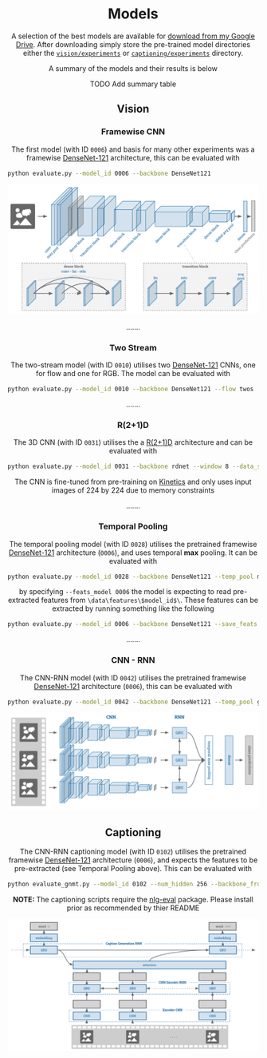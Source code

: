 <h1 align="center">Models</h1>
<p align="center">A selection of the best models are available for <a href="https://drive.google.com/open?id=1vODBn10jtQ_MEpxdKXLlG6h0j0JchTBD">download from my Google Drive</a>. After downloading simply store the pre-trained model directories either the <a href="vision/experiments"><code>vision/experiments</code></a> or <a href="captioning/experiments"><code>captioning/experiments</code></a> directory.</p>
<p align="center">A summary of the models and their results is below</p>
<p align="center">TODO Add summary table</p>


<h2></h2>
<h2 align="center">Vision</h2>
<h3 align="center">Framewise CNN</h3>
<p align="center">The first model (with ID <code>0006</code>) and basis for many other experiments was a framewise <a href="https://arxiv.org/pdf/1608.06993.pdf">DenseNet-121</a> architecture, this can be evaluated with</p>


```bash
python evaluate.py --model_id 0006 --backbone DenseNet121
```

<p align="center"><img src="../img/densenet.svg"></p>


<p align="center">.......</p>
<h3 align="center">Two Stream</h3>
<p align="center">The two-stream model (with ID <code>0010</code>) utilises two <a href="https://arxiv.org/pdf/1608.06993.pdf">DenseNet-121</a> CNNs, one for flow and one for RGB. The model can be evaluated with</p>

```bash
python evaluate.py --model_id 0010 --backbone DenseNet121 --flow twos
```

<p align="center">.......</p>
<h3 align="center">R(2+1)D</h3>
<p align="center">The 3D CNN (with ID <code>0031</code>) utilises the a <a href="https://arxiv.org/pdf/1711.11248.pdf">R(2+1)D</a> architecture and can be evaluated with</p>

```bash
python evaluate.py --model_id 0031 --backbone rdnet --window 8 --data_shape 224
```

<p align="center">The CNN is fine-tuned from pre-training on <a href="https://deepmind.com/research/open-source/kinetics">Kinetics</a> and only uses input images of 224 by 224 due to memory constraints</p>


<p align="center">.......</p>
<h3 align="center">Temporal Pooling</h3>
<p align="center">The temporal pooling model (with ID <code>0028</code>) utilises the pretrained framewise <a href="https://arxiv.org/pdf/1608.06993.pdf">DenseNet-121</a> architecture (<code>0006</code>), and uses temporal <b>max</b> pooling. It can be evaluated with</p>

```bash
python evaluate.py --model_id 0028 --backbone DenseNet121 --temp_pool mean --window 15 --backbone_from_id 0006 --feats_model 0006
```

<p align="center"> by specifying <code>--feats_model 0006</code> the model is expecting to read pre-extracted features from <code>\data\features\$model_id$\</code>. These features can be extracted by running something like the following</p>

```bash
python evaluate.py --model_id 0006 --backbone DenseNet121 --save_feats
```

<p align="center">.......</p>
<h3 align="center">CNN - RNN</h3>
<p align="center">The CNN-RNN model (with ID <code>0042</code>) utilises the pretrained framewise <a href="https://arxiv.org/pdf/1608.06993.pdf">DenseNet-121</a> architecture (<code>0006</code>), this can be evaluated with</p>

```bash
python evaluate.py --model_id 0042 --backbone DenseNet121 --temp_pool gru --window 30 --backbone_from_id 0006 --feats_model 0006 --freeze_backbone
```

<p align="center"><img src="../img/cnnrnn.svg"></p>

<h2></h2>
<h2 align="center">Captioning</h2>
<p align="center">The CNN-RNN captioning model (with ID <code>0102</code>) utilises the pretrained framewise <a href="https://arxiv.org/pdf/1608.06993.pdf">DenseNet-121</a> architecture (<code>0006</code>), and expects the features to be pre-extracted (see Temporal Pooling above). This can be evaluated with</p>

```bash
python evaluate_gnmt.py --model_id 0102 --num_hidden 256 --backbone_from_id 0006 --feats_model 0006
```

<p align="center"><b>NOTE: </b>The captioning scripts require the <a href="https://github.com/Maluuba/nlg-eval">nlg-eval</a> package. Please install prior as recommended by thier README</p>

<p align="center"><img src="../img/tennis_cap.svg"></p>
